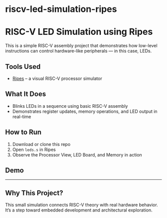 # riscv-led-simulation-ripes
# RISC-V LED Simulation using Ripes

This is a simple RISC-V assembly project that demonstrates how low-level instructions can control hardware-like peripherals — in this case, LEDs.

## Tools Used
- [Ripes](ripes.me) – a visual RISC-V processor simulator

## What It Does
- Blinks LEDs in a sequence using basic RISC-V assembly
- Demonstrates register updates, memory operations, and LED output in real-time

## How to Run
1. Download or clone this repo
2. Open `leds.s` in Ripes
3. Observe the Processor View, LED Board, and Memory in action

## Demo


---

## Why This Project?
This small simulation connects RISC-V theory with real hardware behavior. It’s a step toward embedded development and architectural exploration.

